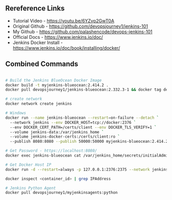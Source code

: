 ## Rereference Links 
- Tutorial Video - https://youtu.be/6YZvp2GwT0A 
- Original Github - https://github.com/devopsjourney1/jenkins-101
- My Github - https://github.com/palashencode/devops-jenkins-101
- Official Docs - https://www.jenkins.io/doc/
- Jenkins Docker Install - https://www.jenkins.io/doc/book/installing/docker/

## Combined Commands
``` bash

# Build the Jenkins BlueOcean Docker Image
docker build -t myjenkins-blueocean:2.414.2 .
docker pull devopsjourney1/jenkins-blueocean:2.332.3-1 && docker tag devopsjourney1/jenkins-blueocean:2.332.3-1 myjenkins-blueocean:2.332.3-1

# create network
docker network create jenkins

# Windows
docker run --name jenkins-blueocean --restart=on-failure --detach `
  --network jenkins --env DOCKER_HOST=tcp://docker:2376 `
  --env DOCKER_CERT_PATH=/certs/client --env DOCKER_TLS_VERIFY=1 `
  --volume jenkins-data:/var/jenkins_home `
  --volume jenkins-docker-certs:/certs/client:ro `
  --publish 8080:8080 --publish 50000:50000 myjenkins-blueocean:2.414.2

# Get Password - https://localhost:8080/
docker exec jenkins-blueocean cat /var/jenkins_home/secrets/initialAdminPassword

# Get Docker Host IP
docker run -d --restart=always -p 127.0.0.1:2376:2375 --network jenkins -v /var/run/docker.sock:/var/run/docker.sock alpine/socat tcp-listen:2375,fork,reuseaddr unix-connect:/var/run/docker.sock

docker inspect <container_id> | grep IPAddress

# Jenkins Python Agent 
docker pull devopsjourney1/myjenkinsagents:python

```
